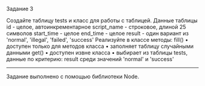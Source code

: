 Задание 3

Создайте таблицу tests и класс для работы с таблицей. Данные таблицы id - целое, автоинкрементарное script_name - строковое, длиной 25 символов start_time - целое end_time - целое result - один вариант из 'normal', 'illegal', 'failed', 'success' Реализуйте в классе методы: fill() • доступен только для методов класса • заполняет таблицу случайными данными get() • доступен извне класса • выбирает из таблицы tests, данные по критерию: result среди значений 'normal' и 'success'

_______________________________________________________________________________________

Задание выполнено с помощью библиотеки Node.
